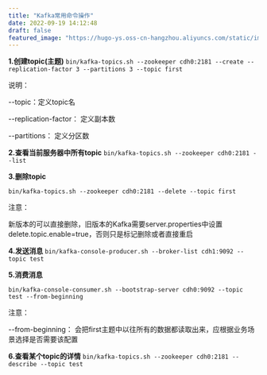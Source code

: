 ```yaml
---
title: "Kafka常用命令操作"
date: 2022-09-19 14:12:48
draft: false
featured_image: "https://hugo-ys.oss-cn-hangzhou.aliyuncs.com/static/img/kafka.png"
---
```

**1.创建topic(主题)**
`bin/kafka-topics.sh --zookeeper cdh0:2181 --create --replication-factor 3 --partitions 3 --topic first`

说明：

--topic：定义topic名

--replication-factor： 定义副本数

--partitions： 定义分区数

**2.查看当前服务器中所有topic**
`bin/kafka-topics.sh --zookeeper cdh0:2181 --list`

**3.删除topic**

`bin/kafka-topics.sh --zookeeper cdh0:2181 --delete --topic first`

注意：

新版本的可以直接删除，旧版本的Kafka需要server.properties中设置delete.topic.enable=true，否则只是标记删除或者直接重启

**4.发送消息**
`bin/kafka-console-producer.sh --broker-list cdh1:9092 --topic test`

**5.消费消息**

`bin/kafka-console-consumer.sh --bootstrap-server cdh0:9092 --topic test --from-beginning`

注意：

--from-beginning： 会把first主题中以往所有的数据都读取出来，应根据业务场景选择是否需要该配置

**6.查看某个topic的详情**
`bin/kafka-topics.sh --zookeeper cdh0:2181 --describe --topic test`
